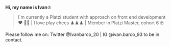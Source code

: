 **Hi, my name is Ivan**♔
>I`m currently a Platzi student with approach on front end development ♥ 👨‍💻 | I love play chees ♟️♟️♟️ | Member in Platzi Master, cohort 6 🤓

Please follow me on: Twitter @Ivanbarco_20 | IG @ivan.barco_93  to be in contact.

<!--
**IvanBarco/IvanBarco** is a ✨ _special_ ✨ repository because its `README.md` (this file) appears on your GitHub profile.

Here are some ideas to get you started:

- 🔭 I’m currently working on ...
- 🌱 I’m currently learning ...
- 👯 I’m looking to collaborate on ...
- 🤔 I’m looking for help with ...
- 💬 Ask me about ...
- 📫 How to reach me: ...
- 😄 Pronouns: ...
- ⚡ Fun fact: ...
-->
